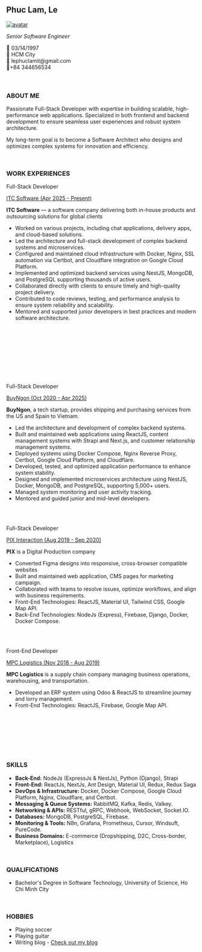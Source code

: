 <!-- ## Phuc Lam, Le -->
<div class ="portfolio-container">
<h2 class="portfolio-fullName">Phuc Lam, Le</h2>
<div class="portfolio-avatar">
      <a href="https://lplam.me">
      <img src="https://s3.buyngon.com/buyngon/web/G6UVXEPL83FU5QYTDXWF.jpeg?AWSAccessKeyId=xEwgF5o8CqajX2gVVPJo&Expires=2625563660&Signature=zSe0Xb%2BPKfzVEBpMLzGlgAHI3ac%3D" alt="avatar">
      </a>
</div>

_Senior Software Engineer_

<!-- _Backend Developer_ -->

<div class="portfolio-contact">
   <div>🎁 03/14/1997</div>
   <div>📍 HCM City</div>
   <div>📧 lephuclamit@gmail.com</div>
   <div>📱+84 344656534</div>
</div>

<br>
<br>

### ABOUT ME

<p class="portfolio-content">
Passionate Full-Stack Developer with expertise in building scalable, high-performance web applications. Specialized in both frontend and backend development to ensure seamless user experiences and robust system architecture.</p>

<p class="portfolio-content">My long-term goal is to become a Software Architect who designs and optimizes complex systems for innovation and efficiency.</p>
</p>

<br>

### WORK EXPERIENCES


<div class="portfolio-experience">
  <p class="experience-title">Full-Stack Developer</p>
  <a href="https://itcsoft.io" class="experience-title">ITC Software<span class="experience-time"> (Apr 2025 - Present)</span></a>
   <p class="portfolio-content italic"><strong>ITC Software</strong> — a software company delivering both in-house products and outsourcing solutions for global clients</p>
  <ul>
    <li class="portfolio-content">Worked on various projects, including chat applications, delivery apps, and cloud-based solutions.</li>
    <li class="portfolio-content">Led the architecture and full-stack development of complex backend systems and microservices.</li>
   <li class="portfolio-content">Configured and maintained cloud infrastructure with Docker, Nginx, SSL automation via Certbot, and Cloudflare integration on Google Cloud Platform.</li>
    <li class="portfolio-content">Implemented and optimized backend services using NestJS, MongoDB, and PostgreSQL supporting thousands of active users.</li>
    <li class="portfolio-content">Collaborated directly with clients to ensure timely and high-quality project delivery.</li>
    <li class="portfolio-content">Contributed to code reviews, testing, and performance analysis to ensure system reliability and scalability.</li>
    <li class="portfolio-content">Mentored and supported junior developers in best practices and modern software architecture.</li>
  </ul>
</div>

<br>
<br>
<br>
<br>
<br>
<br>
<br>
<br>

<div class="portfolio-experience">
   <p class="experience-title">Full-Stack Developer</p>
   <a href="https://buyngon.com" class="experience-title">BuyNgon<span class="experience-time"> (Oct 2020 - Apr 2025)</span></a>
   <p class="portfolio-content italic"><strong>BuyNgon</strong>, a tech startup, provides shipping and purchasing services from the US and Spain to Vietnam.</p>
   <ul>
      <li class="portfolio-content">Led the architecture and development of complex backend systems.</li>
      <li class="portfolio-content">Built and maintained web applications using ReactJS, content management systems with Strapi and Next.js, and customer relationship management systems.</li>
      <li class="portfolio-content">Deployed systems using Docker Compose, Nginx Reverse Proxy, Certbot, Google Cloud Platform, and Cloudflare.</li>
      <li class="portfolio-content">Developed, tested, and optimized application performance to enhance system stability.</li>
      <li class="portfolio-content">Designed and implemented microservices architecture using NestJS, Docker, MongoDB, and PostgreSQL, supporting 5,000+ users.</li>
      <li class="portfolio-content">Managed system monitoring and user activity tracking.</li>
      <li class="portfolio-content">Mentored and guided junior and mid-level developers.</li>
   </ul>
</div>

<br>
<br>

<div class="portfolio-experience">
   <p class="experience-title">Full-Stack Developer</p>
   <a href="https://pix.com.vn" class="experience-title">PIX Interaction<span class="experience-time"> (Aug 2019 - Sep 2020)</span></a>
   <p class="portfolio-content italic"><strong>PIX</strong> is a Digital Production company </p>
   <ul>
      <li class="portfolio-content">Converted Figma designs into responsive, cross-browser compatible websites</li>
      <li class="portfolio-content">Built and maintained web application, CMS pages for marketing campaign.</li>
      <li class="portfolio-content">Collaborated with teams to resolve issues, optimize workflows, and align with business requirements.</li>
      <li class="portfolio-content">Front-End Technologies: ReactJS, Material UI, Tailwind CSS, Google Map API.</li>
      <li class="portfolio-content">Back-End Technologies: NodeJs (Express), Firebase, Django, Docker, Docker Compose.</li>
   </ul>
</div>

<br>
<br>
<div class="portfolio-experience">
   <p class="experience-title">Front-End Developer</p>
   <a href="https://mpc.net.vn" class="experience-title">MPC Logistics<span class="experience-time"> (Nov 2018 - Aug 2019)</span></a>
   <p class="portfolio-content italic"><strong>MPC Logistics</strong> is a supply chain company managing business operations, warehousing, and transportation.</p>
  <ul>
      <li class="portfolio-content">Developed an ERP system using Odoo & ReactJS to streamline journey and lorry management.</li>
      <li class="portfolio-content">Front-End Technologies: ReactJS, Firebase, Google Map API.</li>
   </ul> 
</div>

<br>
<br>
<br>
<br>
<br>
<br>

### SKILLS

<ul>
   <li class="portfolio-content"><strong>Back-End:</strong> NodeJs (ExpressJs & NestJs), Python (Django), Strapi</li>
   <li class="portfolio-content"><strong>Front-End:</strong> ReactJs, NextJs, Ant Design, Material UI, Redux, Redux Saga</li>
   <li class="portfolio-content"><strong>DevOps & Infrastructure:</strong> Docker, Docker Compose, Google Cloud Platform, Nginx, Cloudflare, and Certbot.</li>
   <li class="portfolio-content"><strong>Messaging & Queue Systems:</strong> RabbitMQ, Kafka, Redis, Valkey.</li>
   <li class="portfolio-content"><strong>Networking & APIs:</strong> RESTful, gRPC, Webhook, WebSocket, Socket.IO.</li>
   <li class="portfolio-content"><strong>Databases:</strong> MongoDB, PostgreSQL, Firebase.</li>
   <li class="portfolio-content"><strong>Monitoring & Tools:</strong> N8n, Grafana, Prometheus, Cursor, Windsuft, PureCode.</li>     
   <li class="portfolio-content"><strong>Business Domains:</strong> E-commerce (Dropshipping, D2C, Cross-border, Marketplace), Logistics</li>
</ul>

<br>

### QUALIFICATIONS

<ul>
   <li class="portfolio-content">Bachelor's Degree in Software Technology, University of Science, Ho Chi Minh City</li>
</ul>

<br>

### HOBBIES

<ul>
   <li class="portfolio-content">Playing soccer</li>
   <li class="portfolio-content">Playing guitar</li>
   <li class="portfolio-content">Writing blog - <a href="https://lplam.me/blog">Check out my blog</a></li>
</ul>

</div>
